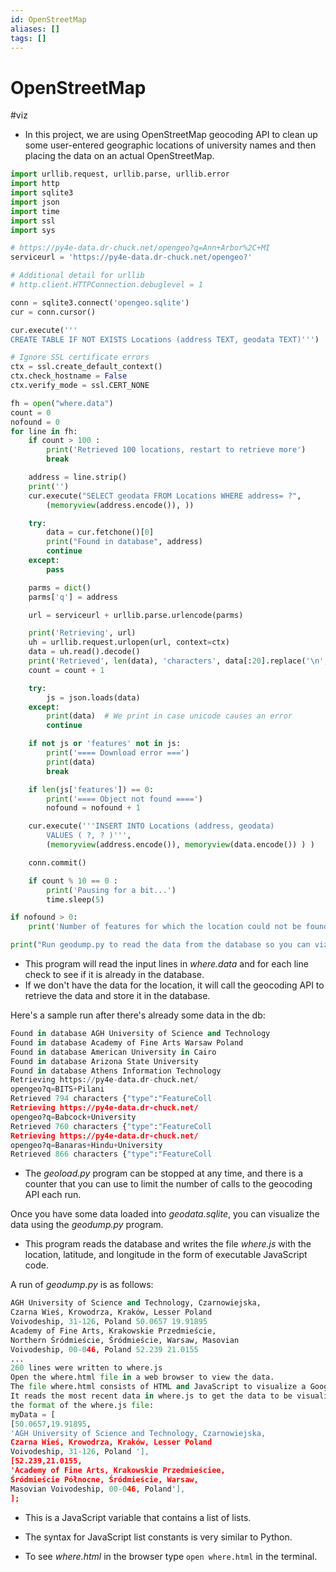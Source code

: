 ```yaml
---
id: OpenStreetMap
aliases: []
tags: []
---
```


# OpenStreetMap

#viz

- In this project, we are using OpenStreetMap geocoding API to clean up some user-entered geographic locations of university names and then placing the data on an actual OpenStreetMap.

```python
import urllib.request, urllib.parse, urllib.error
import http
import sqlite3
import json
import time
import ssl
import sys

# https://py4e-data.dr-chuck.net/opengeo?q=Ann+Arbor%2C+MI
serviceurl = 'https://py4e-data.dr-chuck.net/opengeo?'

# Additional detail for urllib
# http.client.HTTPConnection.debuglevel = 1

conn = sqlite3.connect('opengeo.sqlite')
cur = conn.cursor()

cur.execute('''
CREATE TABLE IF NOT EXISTS Locations (address TEXT, geodata TEXT)''')

# Ignore SSL certificate errors
ctx = ssl.create_default_context()
ctx.check_hostname = False
ctx.verify_mode = ssl.CERT_NONE

fh = open("where.data")
count = 0
nofound = 0
for line in fh:
    if count > 100 :
        print('Retrieved 100 locations, restart to retrieve more')
        break

    address = line.strip()
    print('')
    cur.execute("SELECT geodata FROM Locations WHERE address= ?",
        (memoryview(address.encode()), ))

    try:
        data = cur.fetchone()[0]
        print("Found in database", address)
        continue
    except:
        pass

    parms = dict()
    parms['q'] = address

    url = serviceurl + urllib.parse.urlencode(parms)

    print('Retrieving', url)
    uh = urllib.request.urlopen(url, context=ctx)
    data = uh.read().decode()
    print('Retrieved', len(data), 'characters', data[:20].replace('\n', ' '))
    count = count + 1

    try:
        js = json.loads(data)
    except:
        print(data)  # We print in case unicode causes an error
        continue

    if not js or 'features' not in js:
        print('==== Download error ===')
        print(data)
        break

    if len(js['features']) == 0:
        print('==== Object not found ====')
        nofound = nofound + 1

    cur.execute('''INSERT INTO Locations (address, geodata)
        VALUES ( ?, ? )''',
        (memoryview(address.encode()), memoryview(data.encode()) ) )

    conn.commit()

    if count % 10 == 0 :
        print('Pausing for a bit...')
        time.sleep(5)

if nofound > 0:
    print('Number of features for which the location could not be found:', nofound)

print("Run geodump.py to read the data from the database so you can vizualize it on a map.")
```

- This program will read the input lines in _where.data_ and for each line check to see if it is already in the database.
- If we don't have the data for the location, it will call the geocoding API to retrieve the data and store it in the database.

Here's a sample run after there's already some data in the db:

```python
Found in database AGH University of Science and Technology
Found in database Academy of Fine Arts Warsaw Poland
Found in database American University in Cairo
Found in database Arizona State University
Found in database Athens Information Technology
Retrieving https://py4e-data.dr-chuck.net/
opengeo?q=BITS+Pilani
Retrieved 794 characters {"type":"FeatureColl
Retrieving https://py4e-data.dr-chuck.net/
opengeo?q=Babcock+University
Retrieved 760 characters {"type":"FeatureColl
Retrieving https://py4e-data.dr-chuck.net/
opengeo?q=Banaras+Hindu+University
Retrieved 866 characters {"type":"FeatureColl
```

- The _geoload.py_ program can be stopped at any time, and there is a counter that you can use to limit the number of calls to the geocoding API each run.

Once you have some data loaded into _geodata.sqlite_, you can visualize the data using the _geodump.py_ program.

- This program reads the database and writes the file _where.js_ with the location, latitude, and longitude in the form of executable JavaScript code.

A run of _geodump.py_ is as follows:

```python
AGH University of Science and Technology, Czarnowiejska,
Czarna Wieś, Krowodrza, Kraków, Lesser Poland
Voivodeship, 31-126, Poland 50.0657 19.91895
Academy of Fine Arts, Krakowskie Przedmieście,
Northern Śródmieście, Śródmieście, Warsaw, Masovian
Voivodeship, 00-046, Poland 52.239 21.0155
...
260 lines were written to where.js
Open the where.html file in a web browser to view the data.
The file where.html consists of HTML and JavaScript to visualize a Google map.
It reads the most recent data in where.js to get the data to be visualized. Here is
the format of the where.js file:
myData = [
[50.0657,19.91895,
'AGH University of Science and Technology, Czarnowiejska,
Czarna Wieś, Krowodrza, Kraków, Lesser Poland
Voivodeship, 31-126, Poland '],
[52.239,21.0155,
'Academy of Fine Arts, Krakowskie Przedmieściee,
Śródmieście Północne, Śródmieście, Warsaw,
Masovian Voivodeship, 00-046, Poland'],
];
```

- This is a JavaScript variable that contains a list of lists.
- The syntax for JavaScript list constants is very similar to Python.

- To see _where.html_ in the browser type `open where.html` in the terminal.
